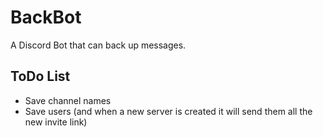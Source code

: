 # BackBot
A Discord Bot that can back up messages.

## ToDo List
* Save channel names
* Save users (and when a new server is created it will send them all the new invite link)
